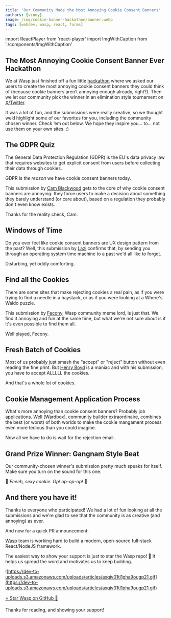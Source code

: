 ```yaml
---
title: 'Our Community Made the Most Annoying Cookie Consent Banners'
authors: [vinny]
image: /img/cookie-banner-hackathon/banner.webp
tags: [webdev, wasp, react, forms]
---
```

import ReactPlayer from 'react-player'
import ImgWithCaption from './components/ImgWithCaption'

## The Most Annoying Cookie Consent Banner Ever Hackathon

We at Wasp just finished off a fun little [hackathon](https://docs.opensaas.sh/blog/2024-10-10-most-annoying-cookie-banner-contest/) where we asked our users to create the most annoying cookie consent banners they could think of (because cookie banners aren’t annoying enough already, right?). Then we let our community pick the winner in an elimination style tournament on [X/Twitter](https://x.com/wasp_lang).

<ImgWithCaption
    alt="Cookie Banner Voting"
    source="img/cookie-banner-hackathon/cookie-banner-tournament.png"
    width="80%"
/>

It was a lot of fun, and the submissions were really creative, so we thought we’d highlight some of our favorites for you, including the community chosen winner. Check ‘em out below. We hope they inspire you... to... not use them on your own sites. :)

## The GDPR Quiz

The General Data Protection Regulation (GDPR) is the EU's data privacy law that requires websites to get explicit consent from users before collecting their data through cookies. 

GDPR is *the reason* we have cookie consent banners today.

This submission by [Cam Blackwood](https://www.tiktok.com/@cameronblackwoodcode/) gets to the core of why cookie consent banners are annoying: they force users to make a decision about something they barely understand (or care about), based on a regulation they probably don't even know exists.

Thanks for the reality check, Cam.

<ReactPlayer 
  playing 
  controls 
  loop
  muted
  url='/img/cookie-banner-hackathon/295-camblackwood.mp4'
  height="75%"
/>

## Windows of Time

Do you ever feel like cookie consent banners are UX design pattern from the past? Well, this submission by [Lazi](https://github.com/Lezzz) confirms that, by sending you through an operating system time machine to a past we'd all like to forget.

Disturbing, yet oddly comforting.

<ReactPlayer 
  playing
  controls
  loop
  muted
  url='/img/cookie-banner-hackathon/300-lezzz-sound.mp4'
  height="75%"
/>

## Find all the Cookies

There are some sites that make rejecting cookies a real pain, as if you were trying to find a needle in a haystack, or as if you were looking at a Where's Waldo puzzle.

This submission by [Fecony](https://github.com/fecony), Wasp community meme lord, is just that. We find it annoying and fun at the same time, but what we're not sure about is if it's even possible to find them all.

Well played, Fecony.

<ReactPlayer
  playing
  controls
  loop
  muted
  url='/img/cookie-banner-hackathon/302-fecony-whereda.mp4'
  height="75%"
/>

## Fresh Batch of Cookies

Most of us probably just smash the "accept" or "reject" button without even reading the fine print. But [Henry Boyd](https://github.com/henry-boyd) is a maniac and with his submission, you have to accept ALLLLL the cookies.

And that's a whole lot of cookies.

<ReactPlayer
  playing
  controls
  loop
  muted
  url='/img/cookie-banner-hackathon/296-henryboyd.mp4'
  height="75%"
/>

## Cookie Management Application Process

What's more annoying than cookie consent banners? Probably job applications. Well [Wardbox], community builder extraordinaire, combines the best (or worst) of both worlds to make the cookie mangament process even more tedious than you could imagine. 

Now all we have to do is wait for the rejection email.

<ReactPlayer
  playing
  controls
  loop
  muted
  url='/img/cookie-banner-hackathon/286-wardbox.mp4'
  height="75%"
/>

## Grand Prize Winner: Gangnam Style Beat

Our community-chosen winner's submission pretty much speaks for itself. Make sure you turn on the sound for this one.

🎤 *Eeeeh, sexy cookie. Op! op-op-op!* 🎵

<ReactPlayer
  playing
  controls
  loop
  muted
  url='/img/cookie-banner-hackathon/287-kodera.mp4'
  height="75%"
/>

## And there you have it!

Thanks to everyone who participated! We had a lot of fun looking at all the submissions and we're glad to see that the community is as creative (and annoying) as ever.

And now for a quick PR announcement:

[Wasp](https://wasp.sh/) team is working hard to build a modern, open-source full-stack React/NodeJS framework.

The easiest way to show your support is just to star the Wasp repo! 🐝 It helps us spread the word and motivates us to keep building.

![https://dev-to-uploads.s3.amazonaws.com/uploads/articles/axqiv01tl1pha9ougp21.gif](https://dev-to-uploads.s3.amazonaws.com/uploads/articles/axqiv01tl1pha9ougp21.gif)

<div className="cta">
  <a href="https://github.com/wasp-lang/wasp" target="_blank" rel="noopener noreferrer">
    ⭐️ Star Wasp on GitHub 💪
  </a>
</div>

Thanks for reading, and showing your support!